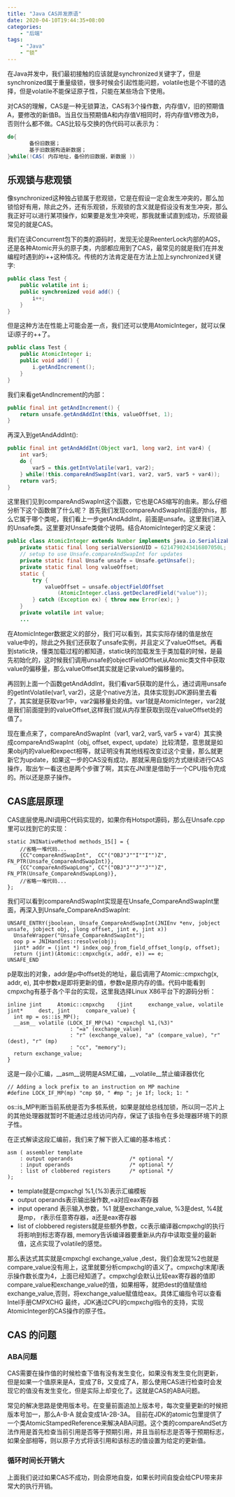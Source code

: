 ```yaml
---
title: "Java CAS并发原语"
date: 2020-04-10T19:44:35+08:00
categories: 
    - "后端"
tags: 
    - "Java"
    - “锁”    
---
```


在Java并发中，我们最初接触的应该就是synchronized关键字了，但是synchronized属于重量级锁，很多时候会引起性能问题，volatile也是个不错的选择，但是volatile不能保证原子性，只能在某些场合下使用。

对CAS的理解，CAS是一种无锁算法，CAS有3个操作数，内存值V，旧的预期值A，要修改的新值B。当且仅当预期值A和内存值V相同时，将内存值V修改为B，否则什么都不做。CAS比较与交换的伪代码可以表示为：

```Java
do{   
       备份旧数据；  
       基于旧数据构造新数据；  
}while(!CAS( 内存地址，备份的旧数据，新数据 ))  
```

<!--more-->

## 乐观锁与悲观锁

像synchronized这种独占锁属于悲观锁，它是在假设一定会发生冲突的，那么加锁恰好有用，除此之外，还有乐观锁，乐观锁的含义就是假设没有发生冲突，那么我正好可以进行某项操作，如果要是发生冲突呢，那我就重试直到成功，乐观锁最常见的就是CAS。

我们在读Concurrent包下的类的源码时，发现无论是ReenterLock内部的AQS，还是各种Atomic开头的原子类，内部都应用到了CAS，最常见的就是我们在并发编程时遇到的i++这种情况。传统的方法肯定是在方法上加上synchronized关键字:

```Java
public class Test {
    public volatile int i;
    public synchronized void add() {
        i++;
    }
}
```

但是这种方法在性能上可能会差一点，我们还可以使用AtomicInteger，就可以保证i原子的++了。

```Java
public class Test {
    public AtomicInteger i;
    public void add() {
        i.getAndIncrement();
    }
}

```

我们来看getAndIncrement的内部：

```Java
public final int getAndIncrement() {
    return unsafe.getAndAddInt(this, valueOffset, 1);
}
```

再深入到getAndAddInt():

```Java
public final int getAndAddInt(Object var1, long var2, int var4) {
    int var5;
    do {
        var5 = this.getIntVolatile(var1, var2);
    } while(!this.compareAndSwapInt(var1, var2, var5, var5 + var4));
    return var5;
}
```

这里我们见到compareAndSwapInt这个函数，它也是CAS缩写的由来。那么仔细分析下这个函数做了什么呢？
首先我们发现compareAndSwapInt前面的this，那么它属于哪个类呢，我们看上一步getAndAddInt，前面是unsafe。这里我们进入的Unsafe类。这里要对Unsafe类做个说明。结合AtomicInteger的定义来说：

```Java
public class AtomicInteger extends Number implements java.io.Serializable {
    private static final long serialVersionUID = 6214790243416807050L;
    // setup to use Unsafe.compareAndSwapInt for updates
    private static final Unsafe unsafe = Unsafe.getUnsafe();
    private static final long valueOffset;
    static {
        try {
            valueOffset = unsafe.objectFieldOffset
                (AtomicInteger.class.getDeclaredField("value"));
        } catch (Exception ex) { throw new Error(ex); }
    }
    private volatile int value;
    ...
```

在AtomicInteger数据定义的部分，我们可以看到，其实实际存储的值是放在value中的，除此之外我们还获取了unsafe实例，并且定义了valueOffset。再看到static块，懂类加载过程的都知道，static块的加载发生于类加载的时候，是最先初始化的，这时候我们调用unsafe的objectFieldOffset从Atomic类文件中获取value的偏移量，那么valueOffset其实就是记录value的偏移量的。

再回到上面一个函数getAndAddInt，我们看var5获取的是什么，通过调用unsafe的getIntVolatile(var1, var2)，这是个native方法，具体实现到JDK源码里去看了，其实就是获取var1中，var2偏移量处的值。var1就是AtomicInteger，var2就是我们前面提到的valueOffset,这样我们就从内存里获取到现在valueOffset处的值了。

现在重点来了，compareAndSwapInt（var1, var2, var5, var5 + var4）其实换成compareAndSwapInt（obj, offset, expect, update）比较清楚，意思就是如果obj内的value和expect相等，就证明没有其他线程改变过这个变量，那么就更新它为update，如果这一步的CAS没有成功，那就采用自旋的方式继续进行CAS操作，取出乍一看这也是两个步骤了啊，其实在JNI里是借助于一个CPU指令完成的。所以还是原子操作。

## CAS底层原理

CAS底层使用JNI调用C代码实现的，如果你有Hotspot源码，那么在Unsafe.cpp里可以找到它的实现：
```
static JNINativeMethod methods_15[] = {
    //省略一堆代码...
    {CC"compareAndSwapInt",  CC"("OBJ"J""I""I"")Z",      FN_PTR(Unsafe_CompareAndSwapInt)},
    {CC"compareAndSwapLong", CC"("OBJ"J""J""J"")Z",      FN_PTR(Unsafe_CompareAndSwapLong)},
    //省略一堆代码...
};
```

我们可以看到compareAndSwapInt实现是在Unsafe_CompareAndSwapInt里面，再深入到Unsafe_CompareAndSwapInt:

```
UNSAFE_ENTRY(jboolean, Unsafe_CompareAndSwapInt(JNIEnv *env, jobject unsafe, jobject obj, jlong offset, jint e, jint x))
  UnsafeWrapper("Unsafe_CompareAndSwapInt");
  oop p = JNIHandles::resolve(obj);
  jint* addr = (jint *) index_oop_from_field_offset_long(p, offset);
  return (jint)(Atomic::cmpxchg(x, addr, e)) == e;
UNSAFE_END
```

p是取出的对象，addr是p中offset处的地址，最后调用了Atomic::cmpxchg(x, addr, e), 其中参数x是即将更新的值，参数e是原内存的值。代码中能看到cmpxchg有基于各个平台的实现，这里我选择Linux X86平台下的源码分析：
```
inline jint     Atomic::cmpxchg    (jint     exchange_value, volatile jint*     dest, jint     compare_value) {
  int mp = os::is_MP();
  __asm__ volatile (LOCK_IF_MP(%4) "cmpxchgl %1,(%3)"
                    : "=a" (exchange_value)
                    : "r" (exchange_value), "a" (compare_value), "r" (dest), "r" (mp)
                    : "cc", "memory");
  return exchange_value;
}
```
这是一段小汇编，__asm__说明是ASM汇编，__volatile__禁止编译器优化
```
// Adding a lock prefix to an instruction on MP machine
#define LOCK_IF_MP(mp) "cmp $0, " #mp "; je 1f; lock; 1: "
```
os::is_MP判断当前系统是否为多核系统，如果是就给总线加锁，所以同一芯片上的其他处理器就暂时不能通过总线访问内存，保证了该指令在多处理器环境下的原子性。

在正式解读这段汇编前，我们来了解下嵌入汇编的基本格式：

```
asm ( assembler template
    : output operands                  /* optional */
    : input operands                   /* optional */
    : list of clobbered registers      /* optional */
);
```


* template就是cmpxchgl %1,(%3)表示汇编模板
* output operands表示输出操作数,=a对应eax寄存器
* input operand 表示输入参数，%1 就是exchange_value, %3是dest, %4就是mp， r表示任意寄存器，a还是eax寄存器
* list of clobbered registers就是些额外参数，cc表示编译器cmpxchgl的执行将影响到标志寄存器, memory告诉编译器要重新从内存中读取变量的最新值，这点实现了volatile的感觉。

那么表达式其实就是cmpxchgl exchange_value ,dest，我们会发现%2也就是compare_value没有用上，这里就要分析cmpxchgl的语义了。cmpxchgl末尾l表示操作数长度为4，上面已经知道了。cmpxchgl会默认比较eax寄存器的值即compare_value和exchange_value的值，如果相等，就把dest的值赋值给exchange_value,否则，将exchange_value赋值给eax。具体汇编指令可以查看Intel手册CMPXCHG
最终，JDK通过CPU的cmpxchgl指令的支持，实现AtomicInteger的CAS操作的原子性。

## CAS 的问题

### ABA问题

CAS需要在操作值的时候检查下值有没有发生变化，如果没有发生变化则更新，但是如果一个值原来是A，变成了B，又变成了A，那么使用CAS进行检查时会发现它的值没有发生变化，但是实际上却变化了。这就是CAS的ABA问题。

常见的解决思路是使用版本号。在变量前面追加上版本号，每次变量更新的时候把版本号加一，那么A-B-A 就会变成1A-2B-3A。
目前在JDK的atomic包里提供了一个类AtomicStampedReference来解决ABA问题。这个类的compareAndSet方法作用是首先检查当前引用是否等于预期引用，并且当前标志是否等于预期标志，如果全部相等，则以原子方式将该引用和该标志的值设置为给定的更新值。

### 循环时间长开销大

上面我们说过如果CAS不成功，则会原地自旋，如果长时间自旋会给CPU带来非常大的执行开销。


